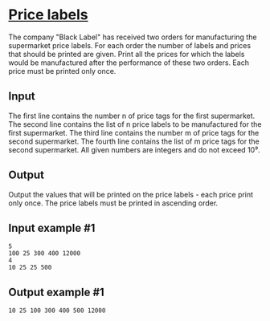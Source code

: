 # [Price labels](https://www.e-olymp.com/en/problems/2661)
The company "Black Label" has received two orders for manufacturing the supermarket price labels. For each order the number of labels and prices that should be printed are given. Print all the prices for which the labels would be manufactured after the performance of these two orders. Each price must be printed only once.

## Input
The first line contains the number n of price tags for the first supermarket. The second line contains the list of n price labels to be manufactured for the first supermarket. The third line contains the number m of price tags for the second supermarket. The fourth line contains the list of m price tags for the second supermarket. All given numbers are integers and do not exceed 10⁹.

## Output
Output the values that will be printed on the price labels - each price print only once. The price labels must be printed in ascending order.

## Input example #1
```
5
100 25 300 400 12000
4
10 25 25 500
```

## Output example #1
```
10 25 100 300 400 500 12000
```
